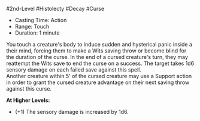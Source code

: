 #2nd-Level #Histolecty #Decay #Curse
 
- Casting Time: Action
- Range: Touch
- Duration: 1 minute  

You touch a creature's body to induce sudden and hysterical panic inside a their mind, forcing them to make a Wits saving throw or become blind for the duration of the curse. In the end of a cursed creature's turn, they may reattempt the Wits save to end the curse on a success. The target takes 1d6 sensory damage on each failed save against this spell.  
Another creature within 5' of the cursed creature may use a Support action in order to grant the cursed creature advantage on their next saving throw against this curse.
 
**At Higher Levels:** 
* (+1) The sensory damage is increased by 1d6.